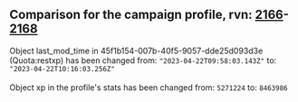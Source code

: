 ## Comparison for the campaign profile, rvn: [2166](https://github.com/PRO100KatYT/FortniteProfileRevisions/tree/main/profiles/campaign/2166%20campaign.json)-[2168](https://github.com/PRO100KatYT/FortniteProfileRevisions/tree/main/profiles/campaign/2168%20campaign.json)

Object last_mod_time in 45f1b154-007b-40f5-9057-dde25d093d3e (Quota:restxp) has been changed from: `"2023-04-22T09:58:03.143Z"` to: `"2023-04-22T10:16:03.256Z"`
<br><br>
Object xp in the profile's stats has been changed from: `5271224` to: `8463986`
<br><br>
